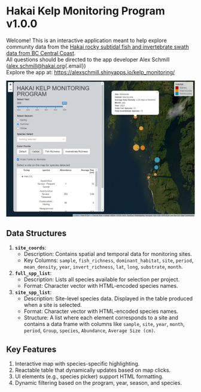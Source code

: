 # Hakai Kelp Monitoring Program v1.0.0

Welcome! This is an interactive application meant to help explore community data from the [Hakai rocky subtidal fish and invertebrate swath data from BC Central Coast](https://catalogue.hakai.org/dataset/ca-cioos_35beb32e-8dc9-42ab-9630-2ae23e414026).\
All questions should be directed to the app developer Alex Schmill ([alex.schmill\@hakai.org](mailto:alex.schmill@hakai.org){.email}) <br> Explore the app at: <https://alexschmill.shinyapps.io/kelp_monitoring/>

<img src="readme_png/kelp_app_screenshot.png"/>

## Data Structures

1.  **`site_coords`**:
    -   Description: Contains spatial and temporal data for monitoring sites.
    -   Key Columns: `sample`, `fish_richness`, `dominant_habitat`, `site`, `period`, `mean_density`, `year`, `invert_richness`, `lat`, `long`, `substrate`, `month`.
2.  **`full_spp_list`**:
    -   Description: Lists all species available for selection per project.
    -   Format: Character vector with HTML-encoded species names.
3.  **`site_spp_list`**:
    -   Description: Site-level species data. Displayed in the table produced when a site is selected.
    -   Format: Character vector with HTML-encoded species names.
    -   Structure: A list where each element corresponds to a site and contains a data frame with columns like `sample`, `site`, `year`, `month`, `period`, `Group`, `species`, `Abundance`, `Average Size (cm)`.

## Key Features

1.  Interactive map with species-specific highlighting.
2.  Reactable table that dynamically updates based on map clicks.
3.  UI elements (e.g., species picker) support HTML formatting.
4.  Dynamic filtering based on the program, year, season, and species.
